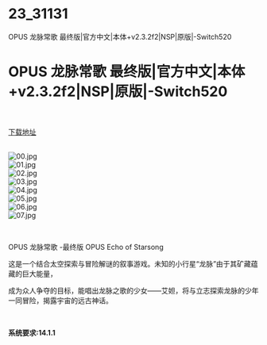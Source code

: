 # 23_31131
OPUS 龙脉常歌 最终版|官方中文|本体+v2.3.2f2|NSP|原版|-Switch520
# OPUS 龙脉常歌 最终版|官方中文|本体+v2.3.2f2|NSP|原版|-Switch520
 <br/></br>
[下载地址](https://www.switch520.cc/article/31131 "下载地址")
<br/></br>

<p><img title="00.jpg" src="https://www.switch520.cc/muke_img/2022_05_12_3ac765890629d.jpg" alt="00.jpg"><br>
<img title="01.jpg" src="https://www.switch520.cc/muke_img/2022_05_12_80dbcd7353da4.jpg" alt="01.jpg"><br>
<img title="02.jpg" src="https://www.switch520.cc/muke_img/2022_05_12_225092155a83f.jpg" alt="02.jpg"><br>
<img title="03.jpg" src="https://www.switch520.cc/muke_img/2022_05_12_6975192c2d5d6.jpg" alt="03.jpg"><br>
<img title="04.jpg" src="https://www.switch520.cc/muke_img/2022_05_12_970bb4274a28b.jpg" alt="04.jpg"><br>
<img title="05.jpg" src="https://www.switch520.cc/muke_img/2022_05_12_9a74e5c21d904.jpg" alt="05.jpg"><br>
<img title="06.jpg" src="https://www.switch520.cc/muke_img/2022_05_12_dface7588d6e9.jpg" alt="06.jpg"><br>
<img title="07.jpg" src="https://www.switch520.cc/muke_img/2022_05_12_4c9e81112e15e.jpg" alt="07.jpg"></p>
<p>&nbsp;</p>
<p>OPUS 龙脉常歌 -最终版 OPUS Echo of Starsong</p>
<p>这是一个结合太空探索与冒险解谜的叙事游戏。未知的小行星“龙脉”由于其矿藏蕴藏的巨大能量，</p>
<p>成为众人争夺的目标，能唱出龙脉之歌的少女——艾妲，将与立志探索龙脉的少年一同冒险，揭露宇宙的远古神话。</p>
<p>&nbsp;</p>
<p><strong>系统要求:14.1.1</strong></p>



